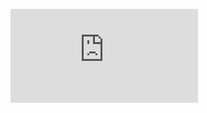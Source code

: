 ![RNN Equation](https://latex.codecogs.com/png.latex?h%5E%7B(t)%7D_%7Bi%7D%3Df%5Cleft(W%5E%7Bhh%7D_%7Bij%7Dh%5E%7B(t-1)%7D_%7Bj%7D%2BW%5E%7Bxh%7D_%7Bij%7Dx%5E%7B(t)%7D_%7Bj%7D%2Bb_%7Bi%7D%5Cright))
